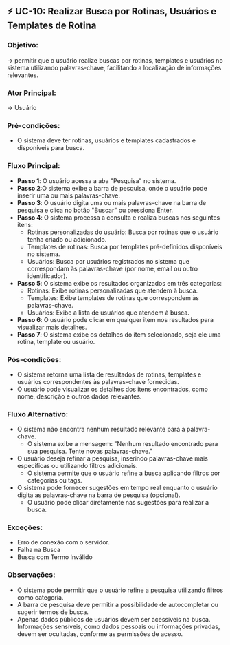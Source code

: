 ## ⚡ **UC-10**:  Realizar Busca por Rotinas, Usuários e Templates de Rotina
### Objetivo: 
→ permitir que o usuário realize buscas por rotinas, templates e usuários no sistema utilizando palavras-chave, facilitando a localização de informações relevantes.

### Ator Principal:
→  Usuário

### Pré-condições:
- O sistema deve ter rotinas, usuários e templates cadastrados e disponíveis para busca.

### Fluxo Principal:
- **Passo 1**: O usuário acessa a aba "Pesquisa" no sistema.
- **Passo 2**:O sistema exibe a barra de pesquisa, onde o usuário pode inserir uma ou mais palavras-chave.
- **Passo 3**: O usuário digita uma ou mais palavras-chave na barra de pesquisa e clica no botão "Buscar" ou pressiona Enter.
- **Passo 4**: O sistema processa a consulta e realiza buscas nos seguintes itens:
    - Rotinas personalizadas do usuário: Busca por rotinas que o usuário tenha criado ou adicionado.
    - Templates de rotinas: Busca por templates pré-definidos disponíveis no sistema.
    - Usuários: Busca por usuários registrados no sistema que correspondam às palavras-chave (por nome, email ou outro identificador).
- **Passo 5**: O sistema exibe os resultados organizados em três categorias:
    - Rotinas: Exibe rotinas personalizadas que atendem à busca.
    - Templates: Exibe templates de rotinas que correspondem às palavras-chave.
    - Usuários: Exibe a lista de usuários que atendem à busca.
- **Passo 6**: O usuário pode clicar em qualquer item nos resultados para visualizar mais detalhes.
- **Passo 7**: O sistema exibe os detalhes do item selecionado, seja ele uma rotina, template ou usuário.

### Pós-condições:
- O sistema retorna uma lista de resultados de rotinas, templates e usuários correspondentes às palavras-chave fornecidas.
- O usuário pode visualizar os detalhes dos itens encontrados, como nome, descrição e outros dados relevantes.

### Fluxo Alternativo:
- O sistema não encontra nenhum resultado relevante para a palavra-chave.
    - O sistema exibe a mensagem: "Nenhum resultado encontrado para sua pesquisa. Tente novas palavras-chave."
- O usuário deseja refinar a pesquisa, inserindo palavras-chave mais específicas ou utilizando filtros adicionais.
    - O sistema permite que o usuário refine a busca aplicando filtros por categorias ou tags.
- O sistema pode fornecer sugestões em tempo real enquanto o usuário digita as palavras-chave na barra de pesquisa (opcional).
    - O usuário pode clicar diretamente nas sugestões para realizar a busca.

### Exceções:
- Erro de conexão com o servidor.
- Falha na Busca
- Busca com Termo Inválido

### Observações:
- O sistema pode permitir que o usuário refine a pesquisa utilizando filtros como categoria.
- A barra de pesquisa deve permitir a possibilidade de autocompletar ou sugerir termos de busca.
- Apenas dados públicos de usuários devem ser acessíveis na busca. Informações sensíveis, como dados pessoais ou informações privadas, devem ser ocultadas, conforme as permissões de acesso.
